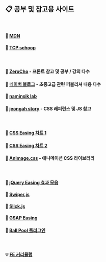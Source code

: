 ## 📋 공부 및 참고용 사이트
<br>

#### 🧷 [MDN](https://developer.mozilla.org/ko/)
#### 🧷 [TCP schoop](https://tcpschool.com/html/intro)
<br>

#### 🧷 [ZeroCho](https://www.zerocho.com/) - 프론트 참고 및 공부 / 강의 다수

#### 🧷 [네이버 블로그](https://blog.naver.com/eirene100999) - 초중고급 관련 퍼블리셔 내용 다수

#### 🧷 [naminsik lab](https://lab.naminsik.com/)

#### 🧷  [jeongah story](https://jeongah-story.tistory.com/) - CSS 래퍼런스 및 JS 참고
<br>

#### 📌 [CSS Easing 차트 1](https://easings.net/ko)
#### 📌 [CSS Easing 차트 2](https://matthewlein.com/tools/ceaser)

#### 📌 [Animage.css](https://animate.style/) - 애니메이션 CSS 라이브러리
<br>

#### 📌 [jQuery Easing 효과 모음](https://superkts.com/jquery/@easingEffects)

#### 📌 [Swiper.js](https://swiperjs.com/)
#### 📌 [Slick.js](https://kenwheeler.github.io/slick/)

#### 📌 [GSAP Easing](https://gsap.com/docs/v3/Eases/)

#### 📌 [Ball Pool 플러그인](https://mrdoob.com/projects/chromeexperiments/ball-pool/)
<br>



#### 💡 [FE 커리큘럼](https://velog.io/@teo/2021-%EC%9B%B9-%ED%94%84%EB%A1%A0%ED%8A%B8%EC%97%94%EB%93%9C-%EA%B3%B5%EB%B6%80%EB%B2%95-%EC%9E%85%EB%AC%B8%EC%9E%90%ED%8E%B8-%EC%BB%A4%EB%A6%AC%ED%81%98%EB%9F%BC)









